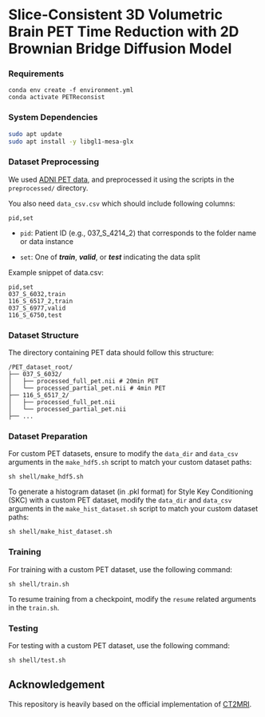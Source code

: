 # Slice-Consistent 3D Volumetric Brain PET Time Reduction with 2D Brownian Bridge Diffusion Model

### Requirements

```
conda env create -f environment.yml
conda activate PETReconsist
```

### System Dependencies

```bash
sudo apt update
sudo apt install -y libgl1-mesa-glx
```

### Dataset Preprocessing

We used [ADNI PET data](https://adni.loni.usc.edu/data-samples/adni-data/neuroimaging/pet/), and  preprocessed it using the scripts in the `preprocessed/` directory.

You also need `data_csv.csv` which should include following columns:
```csv
pid,set
```

- `pid`: Patient ID (e.g., 037_S_4214_2) that corresponds to the folder name or data instance

- `set`: One of ***train***, ***valid***, or ***test*** indicating the data split

Example snippet of data.csv:
```csv
pid,set
037_S_6032,train
116_S_6517_2,train
037_S_6977,valid
116_S_6750,test
```

### Dataset Structure
The directory containing PET data should follow this structure:
```commandline
/PET_dataset_root/
├── 037_S_6032/
│   ├── processed_full_pet.nii # 20min PET
│   └── processed_partial_pet.nii # 4min PET
├── 116_S_6517_2/
│   ├── processed_full_pet.nii
│   └── processed_partial_pet.nii
├── ...
```


### Dataset Preparation

For custom PET datasets, ensure to modify the `data_dir` and `data_csv` arguments in the `make_hdf5.sh` script to match your custom dataset paths:
```commandline
sh shell/make_hdf5.sh
```

To generate a histogram dataset (in .pkl format) for Style Key Conditioning (SKC) with a custom PET dataset, modify the `data_dir` and `data_csv` arguments in the `make_hist_dataset.sh` script to match your custom dataset paths:
```commandline
sh shell/make_hist_dataset.sh
```


### Training

For training with a custom PET dataset, use the following command:
```commandline
sh shell/train.sh
```
To resume training from a checkpoint, modify the `resume` related arguments in the `train.sh`.


### Testing

For testing with a custom PET dataset, use the following command:
```commandline
sh shell/test.sh
```


## Acknowledgement

This repository is heavily based on the official implementation of [CT2MRI](https://github.com/MICV-yonsei/CT2MRI).
